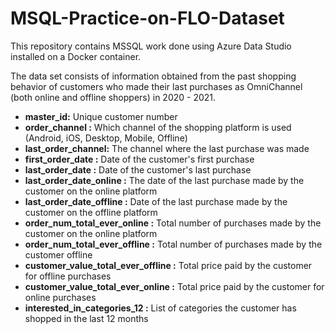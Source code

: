 # MSQL-Practice-on-FLO-Dataset
This repository contains MSSQL work done using Azure Data Studio installed on a Docker container.

The data set consists of information obtained from the past shopping behavior of customers who made their last purchases as OmniChannel (both online and offline shoppers) in 2020 - 2021.

* **master_id:** Unique customer number
* **order_channel :** Which channel of the shopping platform is used (Android, iOS, Desktop, Mobile, Offline)
* **last_order_channel:** The channel where the last purchase was made
* **first_order_date :** Date of the customer's first purchase
* **last_order_date :** Date of the customer's last purchase
* **last_order_date_online :** The date of the last purchase made by the customer on the online platform
* **last_order_date_offline :** Date of the last purchase made by the customer on the offline platform
* **order_num_total_ever_online :** Total number of purchases made by the customer on the online platform
* **order_num_total_ever_offline :** Total number of purchases made by the customer offline
* **customer_value_total_ever_offline :** Total price paid by the customer for offline purchases
* **customer_value_total_ever_online :** Total price paid by the customer for online purchases
* **interested_in_categories_12 :** List of categories the customer has shopped in the last 12 months
